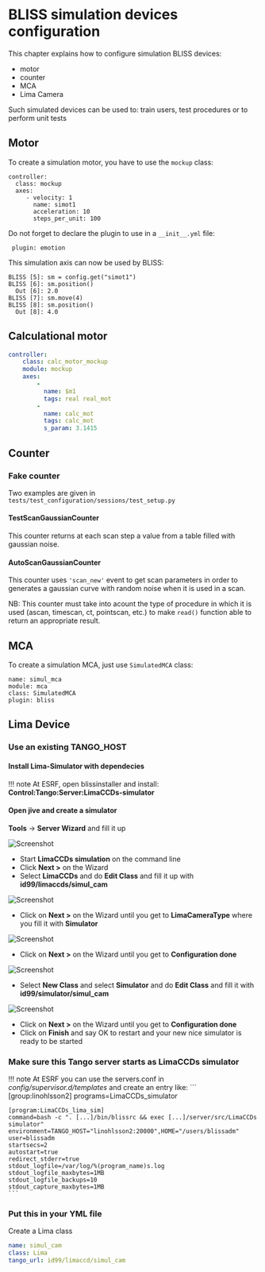 
# BLISS simulation devices configuration

This chapter explains how to configure simulation BLISS devices:

* motor
* counter
* MCA
* Lima Camera

Such simulated devices can be used to: train users, test procedures or
to perform unit tests


## Motor

To create a simulation motor, you have to use the `mockup` class:

    controller:
      class: mockup
      axes:
         - velocity: 1
           name: simot1
           acceleration: 10
           steps_per_unit: 100

Do not forget to declare the plugin to use in a ` __init__.yml ` file:

     plugin: emotion

This simulation axis can now be used by BLISS:

    BLISS [5]: sm = config.get("simot1")
    BLISS [6]: sm.position()
      Out [6]: 2.0
    BLISS [7]: sm.move(4)
    BLISS [8]: sm.position()
      Out [8]: 4.0


## Calculational motor


```yaml
controller:
    class: calc_motor_mockup
    module: mockup
    axes:
        -
          name: $m1
          tags: real real_mot
        -
          name: calc_mot
          tags: calc_mot
          s_param: 3.1415
```


## Counter


### Fake counter

Two examples are given in ``tests/test_configuration/sessions/test_setup.py``


#### TestScanGaussianCounter

This counter returns at each scan step a value from a table filled
with gaussian noise.


#### AutoScanGaussianCounter

This counter uses `'scan_new'` event to get scan parameters in order
to generates a gaussian curve with random noise when it is used in a
scan.

NB: This counter must take into acount the type of procedure in which
it is used (ascan, timescan, ct, pointscan, etc.) to make `read()`
function able to return an appropriate result.

## MCA

To create a simulation MCA, just use `SimulatedMCA` class:

    name: simul_mca
    module: mca
    class: SimulatedMCA
    plugin: bliss

## Lima Device

### Use an existing TANGO_HOST

#### Install Lima-Simulator with dependecies

!!! note
    At ESRF, open blissinstaller and install:
    **Control:Tango:Server:LimaCCDs-simulator**

#### Open jive and create a simulator

**Tools** -> **Server Wizard** and fill it up

![Screenshot](img/LimaCCDs_simulation.png)

* Start **LimaCCDs simulation** on the command line
* Click **Next >** on the Wizard
* Select **LimaCCDs** and do **Edit Class** and fill it up with
**id99/limaccds/simul_cam**

![Screenshot](img/limaccds_simul_cam.png)

* Click on **Next >** on the Wizard until you get to **LimaCameraType**
where you fill it with **Simulator**

![Screenshot](img/LimaCameraType_Simulator.png)

* Click on **Next >** on the Wizard until you get to **Configuration done**

![Screenshot](img/LimaCCDs_Configuration_done.png)

* Select **New Class** and select **Simulator** and do **Edit Class**
and fill it with **id99/simulator/simul_cam**

![Screenshot](img/simulator_simul_cam.png)

* Click on **Next >** on the Wizard until you get to **Configuration done**
* Click on **Finish** and say OK to restart and your new nice simulator is ready to be started

### Make sure this Tango server starts as **LimaCCDs simulator**

!!! note
    At ESRF you can use the servers.conf in *config/supervisor.d/templates*
    and create an entry like:
    ```
    [group:linohlsson2]
    programs=LimaCCDs_simulator
    
    [program:LimaCCDs_lima_sim]
    command=bash -c ". [...]/bin/blissrc && exec [...]/server/src/LimaCCDs simulator"
    environment=TANGO_HOST="linohlsson2:20000",HOME="/users/blissadm"
    user=blissadm
    startsecs=2
    autostart=true
    redirect_stderr=true
    stdout_logfile=/var/log/%(program_name)s.log
    stdout_logfile_maxbytes=1MB
    stdout_logfile_backups=10
    stdout_capture_maxbytes=1MB
    ```

### Put this in your YML file
Create a Lima class

```YAML
name: simul_cam
class: Lima
tango_url: id99/limaccd/simul_cam
```

